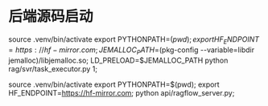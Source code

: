 # 后端源码启动
source .venv/bin/activate
export PYTHONPATH=$(pwd);
export HF_ENDPOINT=https://hf-mirror.com;
JEMALLOC_PATH=$(pkg-config --variable=libdir jemalloc)/libjemalloc.so;
LD_PRELOAD=$JEMALLOC_PATH python rag/svr/task_executor.py 1;

source .venv/bin/activate
export PYTHONPATH=$(pwd);
export HF_ENDPOINT=https://hf-mirror.com;
python api/ragflow_server.py;